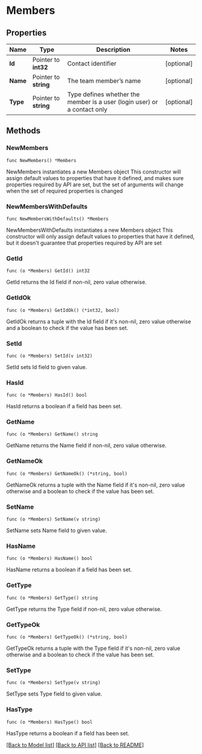 # Members

## Properties

Name | Type | Description | Notes
------------ | ------------- | ------------- | -------------
**Id** | Pointer to **int32** | Contact identifier | [optional] 
**Name** | Pointer to **string** | The team member’s name | [optional] 
**Type** | Pointer to **string** | Type defines whether the member is a user (login user) or a contact only | [optional] 

## Methods

### NewMembers

`func NewMembers() *Members`

NewMembers instantiates a new Members object
This constructor will assign default values to properties that have it defined,
and makes sure properties required by API are set, but the set of arguments
will change when the set of required properties is changed

### NewMembersWithDefaults

`func NewMembersWithDefaults() *Members`

NewMembersWithDefaults instantiates a new Members object
This constructor will only assign default values to properties that have it defined,
but it doesn't guarantee that properties required by API are set

### GetId

`func (o *Members) GetId() int32`

GetId returns the Id field if non-nil, zero value otherwise.

### GetIdOk

`func (o *Members) GetIdOk() (*int32, bool)`

GetIdOk returns a tuple with the Id field if it's non-nil, zero value otherwise
and a boolean to check if the value has been set.

### SetId

`func (o *Members) SetId(v int32)`

SetId sets Id field to given value.

### HasId

`func (o *Members) HasId() bool`

HasId returns a boolean if a field has been set.

### GetName

`func (o *Members) GetName() string`

GetName returns the Name field if non-nil, zero value otherwise.

### GetNameOk

`func (o *Members) GetNameOk() (*string, bool)`

GetNameOk returns a tuple with the Name field if it's non-nil, zero value otherwise
and a boolean to check if the value has been set.

### SetName

`func (o *Members) SetName(v string)`

SetName sets Name field to given value.

### HasName

`func (o *Members) HasName() bool`

HasName returns a boolean if a field has been set.

### GetType

`func (o *Members) GetType() string`

GetType returns the Type field if non-nil, zero value otherwise.

### GetTypeOk

`func (o *Members) GetTypeOk() (*string, bool)`

GetTypeOk returns a tuple with the Type field if it's non-nil, zero value otherwise
and a boolean to check if the value has been set.

### SetType

`func (o *Members) SetType(v string)`

SetType sets Type field to given value.

### HasType

`func (o *Members) HasType() bool`

HasType returns a boolean if a field has been set.


[[Back to Model list]](../README.md#documentation-for-models) [[Back to API list]](../README.md#documentation-for-api-endpoints) [[Back to README]](../README.md)


